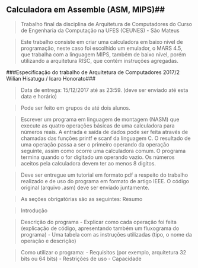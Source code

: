 ## Calculadora em Assemble (ASM, MIPS)##

> Trabalho final da disciplina de Arquitetura de Computadores do Curso de Engenharia da Computação na UFES (CEUNES) - São Mateus

> Este trabalho consiste em criar uma calculadora em baixo nivel de programação, neste caso foi escolhido um emulador, o MARS 4.5, que trabalha com a linguagem MIPS, também de baixo nível, porém utilizando a arquitetura RISC, que contém instruções agregadas.


###Especificação do trabalho de Arquitetura de Computadores 2017/2 Wilian Hisatugu / Icaro Honorato###

> Data de entrega: 15/12/2017 até as 23:59. (deve ser enviado até esta data e horário)

> Pode ser feito em grupos de até dois alunos.

> Escrever um programa em linguagem de montagem (NASM) que execute as quatro operações básicas de uma calculadora para números reais. A entrada e saída de dados pode ser feita através de chamadas das funções printf e scanf da linguagem C. O resultado de uma operação passa a ser o primeiro operando da operação seguinte, assim como ocorre uma calculadora comum. O programa termina quando o for digitado um operando vazio. Os números aceitos pela calculadora devem ter ao menos 8 digitos.

> Deve ser entregue um tutorial em formato pdf a respeito do trabalho realizado e de uso do programa em formato de artigo IEEE. O código original (arquivo .asm) deve ser enviado juntamente.

> As seções obrigatórias são as seguintes:
> Resumo

> Introdução

> Descrição do programa
	- Explicar como cada operação foi feita (explicação de código, apresentando também um fluxograma do programa)
	- Uma tabela com as instruções utilizadas (tipo, o nome da operação e descrição)

> Como utilizar o programa:
	- Requisitos (por exemplo, arquitetura 32 bits ou 64 bits)
	- Restrições de uso
	- Capacidade